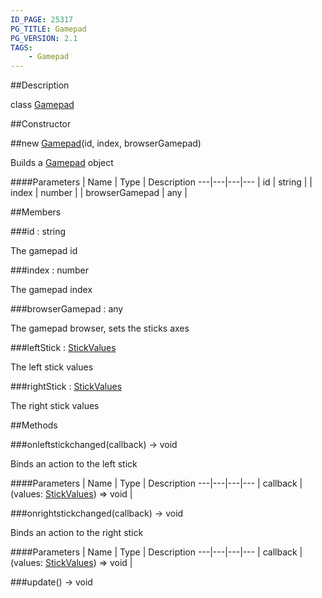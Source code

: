 ```yaml
---
ID_PAGE: 25317
PG_TITLE: Gamepad
PG_VERSION: 2.1
TAGS:
    - Gamepad
---
```

##Description

class [Gamepad](/classes/2.2-alpha/Gamepad)



##Constructor

##new [Gamepad](/classes/2.2-alpha/Gamepad)(id, index, browserGamepad)

Builds a [Gamepad](/classes/2.2-alpha/Gamepad) object

####Parameters
 | Name | Type | Description
---|---|---|---
 | id | string | 
 | index | number | 
 | browserGamepad | any | 

##Members

###id : string

The gamepad id

###index : number

The gamepad index

###browserGamepad : any

The gamepad browser, sets the sticks axes

###leftStick : [StickValues](/classes/2.2-alpha/StickValues)

The left stick values

###rightStick : [StickValues](/classes/2.2-alpha/StickValues)

The right stick values

##Methods

###onleftstickchanged(callback) &rarr; void

Binds an action to the left stick

####Parameters
 | Name | Type | Description
---|---|---|---
 | callback | (values: [StickValues](/classes/2.2-alpha/StickValues)) =&gt; void | 

###onrightstickchanged(callback) &rarr; void

Binds an action to the right stick

####Parameters
 | Name | Type | Description
---|---|---|---
 | callback | (values: [StickValues](/classes/2.2-alpha/StickValues)) =&gt; void | 

###update() &rarr; void



